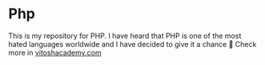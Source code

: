 # Php 

This is my repository for PHP.
I have heard that PHP is one of the most hated languages worldwide and I have decided to give it a chance :cactus:
Check more in [vitoshacademy.com](http://www.vitoshacademy.com/?s=php&submit=Go)
